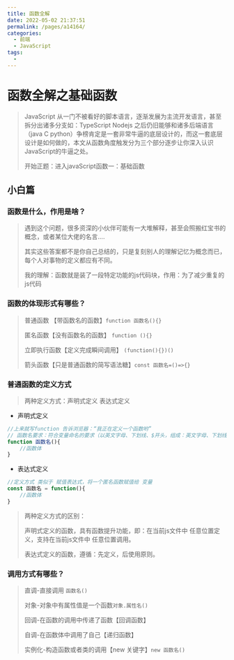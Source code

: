 ```yaml
---
title: 函数全解
date: 2022-05-02 21:37:51
permalink: /pages/a14164/
categories:
  - 前端
  - JavaScript
tags:
  - 
---
```

# 函数全解之基础函数

> JavaScript 从一门不被看好的脚本语言，逐渐发展为主流开发语言，甚至拆分出诸多分支如：TypeScript Nodejs 之后仍旧能够和诸多后端语言（java C python）争榜肯定是一套非常牛逼的底层设计的，而这一套底层设计是如何做的，本文从函数角度触发分为三个部分逐步让你深入认识JavaScript的牛逼之处。
>
> 开始正题：进入javaScript函数一：基础函数

## 小白篇

### 函数是什么，作用是啥？

> 遇到这个问题，很多资深的小伙伴可能有一大堆解释，甚至会照搬红宝书的概念，或者某位大佬的名言....
>
> 其实这些答案都不是你自己总结的，只是复刻别人的理解记忆为概念而已，每个人对事物的定义都应有不同。
>
> 我的理解：函数就是装了一段特定功能的js代码块，作用：为了减少重复的js代码

### 函数的体现形式有哪些？

> 普通函数 【带函数名的函数】`function 函数名(){}`
>
> 匿名函数【没有函数名的函数】 `function (){}`
>
> 立即执行函数【定义完成瞬间调用】  `(function(){})()`
>
> 箭头函数【只是普通函数的简写语法糖】`const 函数名=()=>{}`

### 普通函数的定义方式

> 两种定义方式：声明式定义   表达式定义

- 声明式定义

```js
//上来就写function 告诉浏览器：“我正在定义一个函数哟”
// 函数名要求：符合变量命名的要求（以英文字母、下划线、$开头，组成：英文字母、下划线、$、数字）
function 函数名(){
    //函数体 
}
```

- 表达式定义

```js
//定义方式 类似于 赋值表达式，将一个匿名函数赋值给 变量
const 函数名 = function(){
    //函数体
}
```

> 两种定义方式的区别：
>
> 声明式定义的函数，具有函数提升功能，即：在当前js文件中 任意位置定义，支持在当前js文件中 任意位置调用。
>
> 表达式定义的函数，遵循：先定义，后使用原则。

### 调用方式有哪些？

> 直调-直接调用 `函数名()`
>
> 对象-对象中有属性值是一个函数`对象.属性名()`
>
> 回调-在函数的调用中传递了函数【回调函数】
>
> 自调-在函数体中调用了自己【递归函数】
>
> 实例化-构造函数或者类的调用【new 关键字】`new 函数名()`

